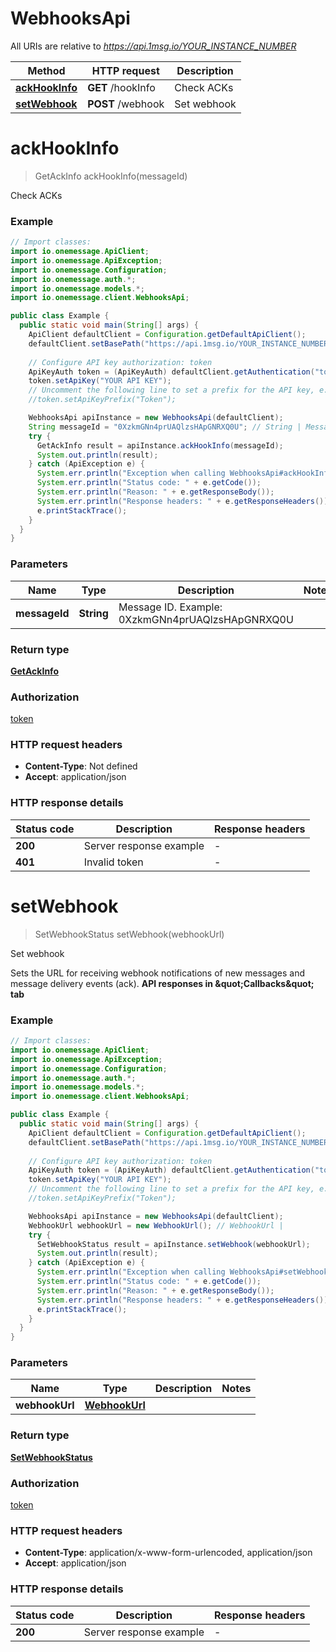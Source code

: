 # WebhooksApi

All URIs are relative to *https://api.1msg.io/YOUR_INSTANCE_NUMBER*

| Method | HTTP request | Description |
|------------- | ------------- | -------------|
| [**ackHookInfo**](WebhooksApi.md#ackHookInfo) | **GET** /hookInfo | Check ACKs |
| [**setWebhook**](WebhooksApi.md#setWebhook) | **POST** /webhook | Set webhook |


<a id="ackHookInfo"></a>
# **ackHookInfo**
> GetAckInfo ackHookInfo(messageId)

Check ACKs



### Example
```java
// Import classes:
import io.onemessage.ApiClient;
import io.onemessage.ApiException;
import io.onemessage.Configuration;
import io.onemessage.auth.*;
import io.onemessage.models.*;
import io.onemessage.client.WebhooksApi;

public class Example {
  public static void main(String[] args) {
    ApiClient defaultClient = Configuration.getDefaultApiClient();
    defaultClient.setBasePath("https://api.1msg.io/YOUR_INSTANCE_NUMBER");
    
    // Configure API key authorization: token
    ApiKeyAuth token = (ApiKeyAuth) defaultClient.getAuthentication("token");
    token.setApiKey("YOUR API KEY");
    // Uncomment the following line to set a prefix for the API key, e.g. "Token" (defaults to null)
    //token.setApiKeyPrefix("Token");

    WebhooksApi apiInstance = new WebhooksApi(defaultClient);
    String messageId = "0XzkmGNn4prUAQlzsHApGNRXQ0U"; // String | Message ID. Example: 0XzkmGNn4prUAQlzsHApGNRXQ0U
    try {
      GetAckInfo result = apiInstance.ackHookInfo(messageId);
      System.out.println(result);
    } catch (ApiException e) {
      System.err.println("Exception when calling WebhooksApi#ackHookInfo");
      System.err.println("Status code: " + e.getCode());
      System.err.println("Reason: " + e.getResponseBody());
      System.err.println("Response headers: " + e.getResponseHeaders());
      e.printStackTrace();
    }
  }
}
```

### Parameters

| Name | Type | Description  | Notes |
|------------- | ------------- | ------------- | -------------|
| **messageId** | **String**| Message ID. Example: 0XzkmGNn4prUAQlzsHApGNRXQ0U | |

### Return type

[**GetAckInfo**](GetAckInfo.md)

### Authorization

[token](../README.md#token)

### HTTP request headers

 - **Content-Type**: Not defined
 - **Accept**: application/json

### HTTP response details
| Status code | Description | Response headers |
|-------------|-------------|------------------|
| **200** | Server response example |  -  |
| **401** | Invalid token |  -  |

<a id="setWebhook"></a>
# **setWebhook**
> SetWebhookStatus setWebhook(webhookUrl)

Set webhook

Sets the URL for receiving webhook notifications of new messages and message delivery events (ack).  **API responses in \&quot;Callbacks\&quot; tab**

### Example
```java
// Import classes:
import io.onemessage.ApiClient;
import io.onemessage.ApiException;
import io.onemessage.Configuration;
import io.onemessage.auth.*;
import io.onemessage.models.*;
import io.onemessage.client.WebhooksApi;

public class Example {
  public static void main(String[] args) {
    ApiClient defaultClient = Configuration.getDefaultApiClient();
    defaultClient.setBasePath("https://api.1msg.io/YOUR_INSTANCE_NUMBER");
    
    // Configure API key authorization: token
    ApiKeyAuth token = (ApiKeyAuth) defaultClient.getAuthentication("token");
    token.setApiKey("YOUR API KEY");
    // Uncomment the following line to set a prefix for the API key, e.g. "Token" (defaults to null)
    //token.setApiKeyPrefix("Token");

    WebhooksApi apiInstance = new WebhooksApi(defaultClient);
    WebhookUrl webhookUrl = new WebhookUrl(); // WebhookUrl | 
    try {
      SetWebhookStatus result = apiInstance.setWebhook(webhookUrl);
      System.out.println(result);
    } catch (ApiException e) {
      System.err.println("Exception when calling WebhooksApi#setWebhook");
      System.err.println("Status code: " + e.getCode());
      System.err.println("Reason: " + e.getResponseBody());
      System.err.println("Response headers: " + e.getResponseHeaders());
      e.printStackTrace();
    }
  }
}
```

### Parameters

| Name | Type | Description  | Notes |
|------------- | ------------- | ------------- | -------------|
| **webhookUrl** | [**WebhookUrl**](WebhookUrl.md)|  | |

### Return type

[**SetWebhookStatus**](SetWebhookStatus.md)

### Authorization

[token](../README.md#token)

### HTTP request headers

 - **Content-Type**: application/x-www-form-urlencoded, application/json
 - **Accept**: application/json

### HTTP response details
| Status code | Description | Response headers |
|-------------|-------------|------------------|
| **200** | Server response example |  -  |

